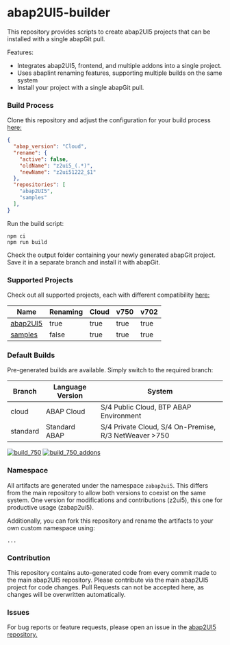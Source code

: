 # abap2UI5-builder

This repository provides scripts to create abap2UI5 projects that can be installed with a single abapGit pull.

Features:
* Integrates abap2UI5, frontend, and multiple addons into a single project.
* Uses abaplint renaming features, supporting multiple builds on the same system
* Install your project with a single abapGit pull.


### Build Process
Clone this repository and adjust the configuration for your build process [here:](https://github.com/abap2UI5/builder/blob/test/setup/config-build.jsonc)
```json
{
  "abap_version": "Cloud",
  "rename": {
    "active": false,
    "oldName": "z2ui5_(.*)",
    "newName": "z2ui51222_$1"
  },
  "repositories": [
    "abap2UI5",
    "samples"
  ],
}
```
Run the build script:
```
npm ci
npm run build
```
Check the output folder containing your newly generated abapGit project. Save it in a separate branch and install it with abapGit.


### Supported Projects
Check out all supported projects, each with different compatibility [here:](https://github.com/abap2UI5/builder/blob/test/setup/config-repos.jsonc)

| Name      | Renaming | Cloud | v750 | v702 |
|-----------|----------|--------------|-------------|-------------|
| [abap2UI5](https://github.com/abap2UI5/abap2UI5) | true     | true         | true        | true         |
| [samples](https://github.com/abap2UI5/samples)   | false    | true        | true    | true         |


### Default Builds
Pre-generated builds are available. Simply switch to the required branch:

| Branch    | Language Version | System                | 
|-----------| ---------------------------| ----------------------------|
| cloud     | ABAP Cloud | S/4 Public Cloud, BTP ABAP Environment |
| standard  | Standard ABAP | S/4 Private Cloud, S/4 On-Premise, R/3 NetWeaver >750   |

[![build_750](https://github.com/abap2UI5/test/actions/workflows/build_750.yml/badge.svg)](https://github.com/abap2UI5/test/actions/workflows/build_750.yml)
[![build_750_addons](https://github.com/abap2UI5/builds/actions/workflows/build_750_addons.yml/badge.svg)](https://github.com/abap2UI5/builds/actions/workflows/build_750_addons.yml)

### Namespace
All artifacts are generated under the namespace `zabap2ui5`. This differs from the main repository to allow both versions to coexist on the same system. One version for modifications and contributions (z2ui5), this one for productive usage (zabap2ui5).

Additionally, you can fork this repository and rename the artifacts to your own custom namespace using:
```
...
```


### Contribution
This repository contains auto-generated code from every commit made to the main abap2UI5 repository. Please contribute via the main abap2UI5 project for code changes. Pull Requests can not be accepted here, as changes will be overwritten automatically.

### Issues
For bug reports or feature requests, please open an issue in the [abap2UI5 repository.](https://github.com/abap2UI5/abap2UI5/issues)
